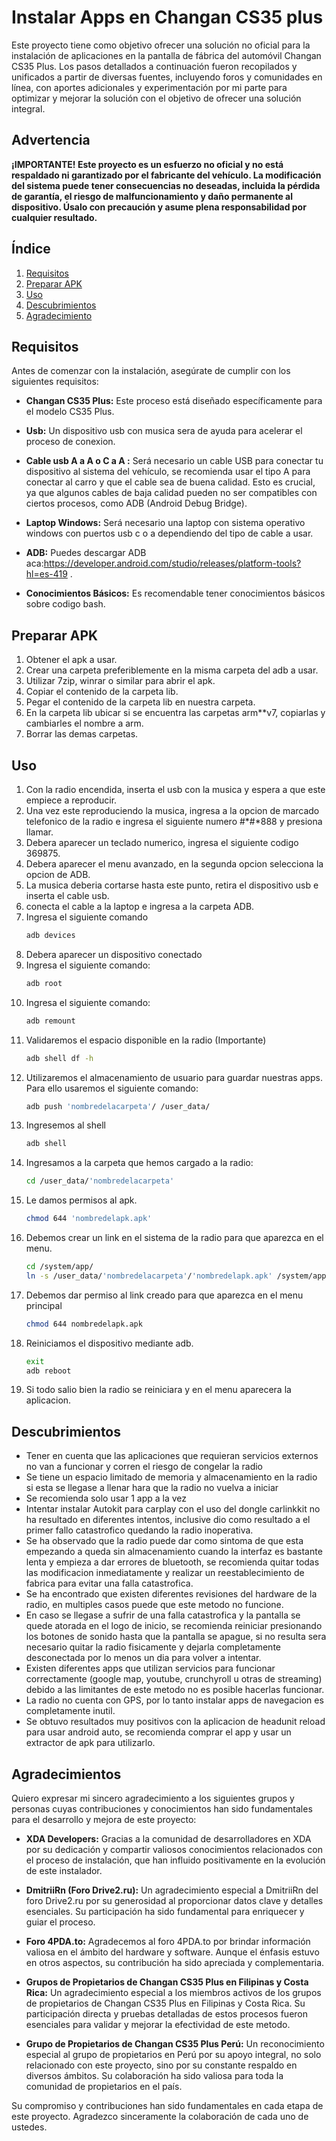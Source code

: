 # Instalar Apps en Changan CS35 plus

Este proyecto tiene como objetivo ofrecer una solución no oficial para la instalación de aplicaciones en la pantalla de fábrica del automóvil Changan CS35 Plus. Los pasos detallados a continuación fueron recopilados y unificados a partir de diversas fuentes, incluyendo foros y comunidades en línea, con aportes adicionales y experimentación por mi parte para optimizar y mejorar la solución con el objetivo de ofrecer una solución integral.

## Advertencia

**¡IMPORTANTE! Este proyecto es un esfuerzo no oficial y no está respaldado ni garantizado por el fabricante del vehículo. La modificación del sistema puede tener consecuencias no deseadas, incluida la pérdida de garantía, el riesgo de malfuncionamiento y daño permanente al dispositivo. Úsalo con precaución y asume plena responsabilidad por cualquier resultado.**


## Índice

1. [Requisitos](#requisitos)
2. [Preparar APK](#prepararapk)
3. [Uso](#uso)
4. [Descubrimientos](#descubrimientos)
5. [Agradecimiento](#agradecimientos)

## Requisitos

Antes de comenzar con la instalación, asegúrate de cumplir con los siguientes requisitos:

- **Changan CS35 Plus:** Este proceso está diseñado específicamente para el modelo CS35 Plus.
  
- **Usb:** Un dispositivo usb con musica sera de ayuda para acelerar el proceso de conexion. 
  
- **Cable usb A a A o C a A :** Será necesario un cable USB para conectar tu dispositivo al sistema del vehículo, se recomienda usar el tipo A para conectar al carro y que el cable sea de buena calidad. Esto es crucial, ya que algunos cables de baja calidad pueden no ser compatibles con ciertos procesos, como ADB (Android Debug Bridge).

- **Laptop Windows:** Será necesario una laptop con sistema operativo windows con puertos usb c o a dependiendo del tipo de cable a usar.

- **ADB:** Puedes descargar ADB aca:https://developer.android.com/studio/releases/platform-tools?hl=es-419 .

- **Conocimientos Básicos:** Es recomendable tener conocimientos básicos sobre codigo bash.

## Preparar APK
1. Obtener el apk a usar.
2. Crear una carpeta preferiblemente en la misma carpeta del adb a usar.
3. Utilizar 7zip, winrar o similar para abrir el apk.
4. Copiar el contenido de la carpeta lib.
5. Pegar el contenido de la carpeta lib en nuestra carpeta.
6. En la carpeta lib ubicar si se encuentra las carpetas arm**v7, copiarlas y cambiarles el nombre a arm.
7. Borrar las demas carpetas.


## Uso

1. Con la radio encendida, inserta el usb con la musica y espera a que este empiece a reproducir.
2. Una vez este reproduciendo la musica, ingresa a la opcion de marcado telefonico de la radio e ingresa el siguiente numero #*#*888 y presiona llamar.
3. Debera aparecer un teclado numerico, ingresa el siguiente codigo 369875.
4. Debera aparecer el menu avanzado, en la segunda opcion selecciona la opcion de ADB.
5. La musica deberia cortarse hasta este punto, retira el dispositivo usb e inserta el cable usb.
6. conecta el cable a la laptop e ingresa a la carpeta ADB.
7. Ingresa el siguiente comando
   ```bash
   adb devices
8. Debera aparecer un dispositivo conectado
9. Ingresa el siguiente comando:
    ```bash
    adb root
10. Ingresa el siguiente comando:
    ```bash
    adb remount
11. Validaremos el espacio disponible en la radio (Importante)
    ```bash
    adb shell df -h
11. Utilizaremos el almacenamiento de usuario para guardar nuestras apps. Para ello usaremos el siguiente comando:
    ```bash
    adb push 'nombredelacarpeta'/ /user_data/
12. Ingresemos al shell
    ```bash
    adb shell
13. Ingresamos a la carpeta que hemos cargado a la radio:
    ```bash
    cd /user_data/'nombredelacarpeta'
14. Le damos permisos al apk.
    ```bash
    chmod 644 'nombredelapk.apk'
15. Debemos crear un link en el sistema de la radio para que aparezca en el menu.
    ```bash
    cd /system/app/
    ln -s /user_data/'nombredelacarpeta'/'nombredelapk.apk' /system/app/
16. Debemos dar permiso al link creado para que aparezca en el menu principal
    ```bash
    chmod 644 nombredelapk.apk
17. Reiniciamos el dispositivo mediante adb.
    ```bash
    exit
    adb reboot
18. Si todo salio bien la radio se reiniciara y en el menu aparecera la aplicacion.


## Descubrimientos

- Tener en cuenta que las aplicaciones que requieran servicios externos no van a funcionar y corren el riesgo de congelar la radio
- Se tiene un espacio limitado de memoria y almacenamiento en la radio si esta se llegase a llenar hara que la radio no vuelva a iniciar
- Se recomienda solo usar 1 app a la vez
- Intentar instalar Autokit para carplay con el uso del dongle carlinkkit no ha resultado en diferentes intentos, inclusive dio como resultado a el primer fallo catastrofico quedando la radio inoperativa.
- Se ha observado que la radio puede dar como sintoma de que esta empezando a queda sin almacenamiento cuando la interfaz es bastante lenta y empieza a dar errores de bluetooth, se recomienda quitar todas las modificacion inmediatamente y realizar un reestablecimiento de fabrica para evitar una falla catastrofica.
- Se ha encontrado que existen diferentes revisiones del hardware de la radio, en multiples casos puede que este metodo no funcione.
- En caso se llegase a sufrir de una falla catastrofica y la pantalla se quede atorada en el logo de inicio, se recomienda reiniciar presionando los botones de sonido hasta que la pantalla se apague, si no resulta sera necesario quitar la radio fisicamente y dejarla completamente desconectada por lo menos un dia para volver a intentar.
- Existen diferentes apps que utilizan servicios para funcionar correctamente (google map, youtube, crunchyroll u otras de streaming) debido a las limitantes de este metodo no es posible hacerlas funcionar.
- La radio no cuenta con GPS, por lo tanto instalar apps de navegacion es completamente inutil.
- Se obtuvo resultados muy positivos con la aplicacion de headunit reload para usar android auto, se recomienda comprar el app y usar un extractor de apk para utilizarlo.

## Agradecimientos

Quiero expresar mi sincero agradecimiento a los siguientes grupos y personas cuyas contribuciones y conocimientos han sido fundamentales para el desarrollo y mejora de este proyecto:

- **XDA Developers:**
  Gracias a la comunidad de desarrolladores en XDA por su dedicación y compartir valiosos conocimientos relacionados con el proceso de instalación, que han influido positivamente en la evolución de este instalador.

- **DmitriiRn (Foro Drive2.ru):**
  Un agradecimiento especial a DmitriiRn del foro Drive2.ru por su generosidad al proporcionar datos clave y detalles esenciales. Su participación ha sido fundamental para enriquecer y guiar el proceso.

- **Foro 4PDA.to:**
  Agradecemos al foro 4PDA.to por brindar información valiosa en el ámbito del hardware y software. Aunque el énfasis estuvo en otros aspectos, su contribución ha sido apreciada y complementaria.

- **Grupos de Propietarios de Changan CS35 Plus en Filipinas y Costa Rica:**
  Un agradecimiento especial a los miembros activos de los grupos de propietarios de Changan CS35 Plus en Filipinas y Costa Rica. Su participación directa y pruebas detalladas de estos procesos fueron esenciales para validar y mejorar la efectividad de este metodo.

- **Grupo de Propietarios de Changan CS35 Plus Perú:**
  Un reconocimiento especial al grupo de propietarios en Perú por su apoyo integral, no solo relacionado con este proyecto, sino por su constante respaldo en diversos ámbitos. Su colaboración ha sido valiosa para toda la comunidad de propietarios en el país.

Su compromiso y contribuciones han sido fundamentales en cada etapa de este proyecto. Agradezco sinceramente la colaboración de cada uno de ustedes.

